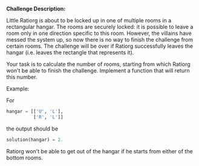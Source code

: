 **Challenge Description:**

Little Ratiorg is about to be locked up in one of multiple rooms in a rectangular hangar. The rooms are securely locked: it is possible to leave a room only in one direction specific to this room. However, the villains have messed the system up, so now there is no way to finish the challenge from certain rooms. The challenge will be over if Ratiorg successfully leaves the hangar (i.e. leaves the rectangle that represents it).

Your task is to calculate the number of rooms, starting from which Ratiorg won't be able to finish the challenge. Implement a function that will return this number.

Example:

For
```python
hangar = [['U', 'L'],
          ['R', 'L']]
```
the output should be
```python
solution(hangar) = 2.
```
Ratiorg won't be able to get out of the hangar if he starts from either of the bottom rooms.